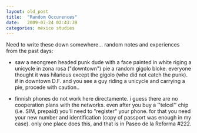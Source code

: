 ```yaml
---
layout: old_post
title:  "Random Occurences"
date:   2009-07-24 02:43:39 
categories: méxico studies 
---
```

Need to write these down somewhere... random notes and experiences from the past days:

 * saw a neongreen headed punk dude with a face painted in white riging a unicycle in zona rosa ("downtown") pie a random gigolo bloke. everyone thought it was hilarious except the gigolo (who did not catch the punk). if in downtown D.F. and you see a guy riding a unicycle and carrying a pie, procede with caution..

 * finnish phones do not work here directamente. i guess there are no cooperation plans with the networks. even after you buy a ''telcel'' chip (i.e. SIM, prepaid) you'll need to "register" your phone. for that you need your new number and identification (copy of passport was enough in my case). only one place does this, and that is in Paseo de la Reforma #222. 
